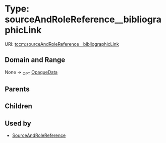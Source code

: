 
# Type: sourceAndRoleReference__bibliographicLink




URI: [tccm:sourceAndRoleReference__bibliographicLink](https://hotecosystem.org/tccm/sourceAndRoleReference__bibliographicLink)


## Domain and Range

None ->  <sub>OPT</sub> [OpaqueData](OpaqueData.md)

## Parents


## Children


## Used by

 * [SourceAndRoleReference](SourceAndRoleReference.md)
